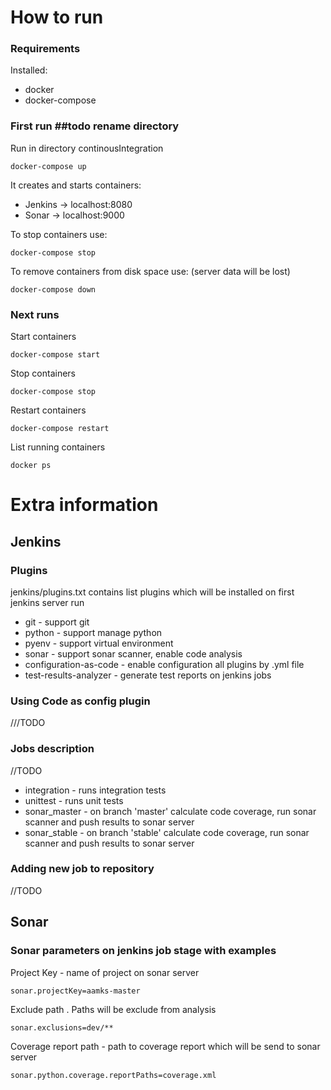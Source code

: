 # How to run
### Requirements 

Installed:
- docker
- docker-compose
 
### First run  ##todo rename directory 
Run in directory continousIntegration
```
docker-compose up
```
It creates and starts containers:
- Jenkins   -> localhost:8080
- Sonar     -> localhost:9000 

To stop containers use:
```
docker-compose stop
```

To remove containers from disk space use: (server data will be lost) 
```
docker-compose down 
``` 
### Next runs
Start containers
```
docker-compose start
```
Stop containers
```
docker-compose stop
```
Restart containers 
```
docker-compose restart
```
List running containers 
```
docker ps
```

# Extra information
## Jenkins  
### Plugins
jenkins/plugins.txt contains list plugins which will be installed on first jenkins server run

* git - support git  
* python - support manage python 
* pyenv - support virtual environment 
* sonar - support sonar scanner, enable code analysis 
* configuration-as-code - enable configuration all plugins by .yml file 
* test-results-analyzer - generate test reports on jenkins jobs


### Using Code as config plugin 
///TODO
### Jobs description   
//TODO 
* integration - runs integration tests
* unittest - runs unit tests
* sonar_master - on branch 'master' calculate code coverage, run sonar scanner and push results to sonar server 
* sonar_stable - on branch 'stable' calculate code coverage, run sonar scanner and push results to sonar server 

### Adding new job to repository 
//TODO
## Sonar 
### Sonar parameters on jenkins job stage with examples
Project Key - name of project on sonar server 
```
sonar.projectKey=aamks-master
```
Exclude path . Paths will be exclude from analysis
```
sonar.exclusions=dev/**
```
Coverage report path - path to coverage report which will be send to sonar server  
```
sonar.python.coverage.reportPaths=coverage.xml
```